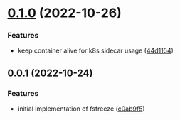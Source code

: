 # [0.1.0](https://github.com/pascaliske/docker-fsfreeze/compare/v0.0.1...v0.1.0) (2022-10-26)


### Features

* keep container alive for k8s sidecar usage ([44d1154](https://github.com/pascaliske/docker-fsfreeze/commit/44d115433bd1926982e753ce747b474f520ae81f))



## 0.0.1 (2022-10-24)


### Features

* initial implementation of fsfreeze ([c0ab9f5](https://github.com/pascaliske/docker-fsfreeze/commit/c0ab9f5b39a3fce6ddca5a59960613081f8a12bb))




